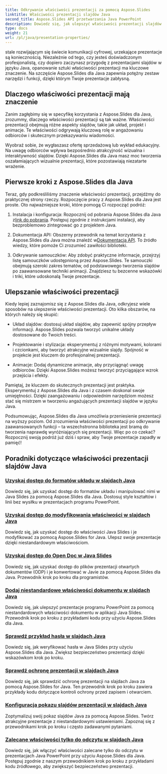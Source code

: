 ```yaml
---
title: Odkrywanie właściwości prezentacji za pomocą Aspose.Slides
linktitle: Właściwości prezentacji slajdów Java
second_title: Aspose.Slides API przetwarzania Java PowerPoint
description: Dowiedz się, jak ulepszyć właściwości prezentacji slajdów Java, korzystając z samouczków Aspose.Slides for Java. Odkryj porady i wskazówki dotyczące dynamicznych prezentacji.
type: docs
weight: 21
url: /pl/java/presentation-properties/
---
```


stale rozwijającym się świecie komunikacji cyfrowej, urzekające prezentacje są koniecznością. Niezależnie od tego, czy jesteś doświadczonym profesjonalistą, czy dopiero zaczynasz przygodę z prezentacjami slajdów w języku Java, opanowanie sztuki właściwości prezentacji ma kluczowe znaczenie. Na szczęście Aspose.Slides dla Java zapewnia potężny zestaw narzędzi i funkcji, dzięki którym Twoje prezentacje zabłysną.

## Dlaczego właściwości prezentacji mają znaczenie

Zanim zagłębimy się w specyfikę korzystania z Aspose.Slides dla Java, zrozummy, dlaczego właściwości prezentacji są tak ważne. Właściwości prezentacji obejmują różne aspekty slajdów, takie jak układ, projekt i animacje. Te właściwości odgrywają kluczową rolę w angażowaniu odbiorców i skutecznym przekazywaniu wiadomości.

Wyobraź sobie, że wygłaszasz ofertę sprzedażową lub wykład edukacyjny. Na uwagę odbiorców wpływa bezpośrednio atrakcyjność wizualna i interaktywność slajdów. Dzięki Aspose.Slides dla Java masz moc tworzenia oszałamiających wizualnie prezentacji, które pozostawiają niezatarte wrażenie.

## Pierwsze kroki z Aspose.Slides dla Java

Teraz, gdy podkreśliliśmy znaczenie właściwości prezentacji, przejdźmy do praktycznej strony rzeczy. Rozpoczęcie pracy z Aspose.Slides dla Java jest proste. Oto najważniejsze kroki, które pomogą Ci rozpocząć podróż:

1.  Instalacja i konfiguracja: Rozpocznij od pobrania Aspose.Slides dla Java z[link do pobrania](https://releases.aspose.com/slides/java/). Postępuj zgodnie z instrukcjami instalacji, aby bezproblemowo zintegrować go z projektem Java.

2.  Dokumentacja API: Obszerny przewodnik na temat korzystania z Aspose.Slides dla Java można znaleźć w[Dokumentacja API](https://reference.aspose.com/slides/java/). To źródło wiedzy, które pomoże Ci zrozumieć zawiłości biblioteki.

3. Odkrywanie samouczków: Aby zdobyć praktyczne informacje, przejrzyj listę samouczków udostępnioną przez Aspose.Slides. Te samouczki obejmują szeroki zakres tematów, od podstawowego tworzenia slajdów po zaawansowane techniki animacji. Znajdziesz tu bezcenne wskazówki i triki, które udoskonalą Twoje prezentacje.

## Ulepszanie właściwości prezentacji

Kiedy lepiej zaznajomisz się z Aspose.Slides dla Java, odkryjesz wiele sposobów na ulepszenie właściwości prezentacji. Oto kilka obszarów, na których należy się skupić:

- Układ slajdów: dostosuj układ slajdów, aby zapewnić spójny przepływ informacji. Aspose.Slides pozwala tworzyć unikalne układy dostosowane do Twoich treści.

- Projektowanie i stylizacja: eksperymentuj z różnymi motywami, kolorami i czcionkami, aby tworzyć atrakcyjne wizualnie slajdy. Spójność w projekcie jest kluczem do profesjonalnej prezentacji.

- Animacje: Dodaj dynamiczne animacje, aby przyciągnąć uwagę odbiorców. Dzięki Aspose.Slides możesz tworzyć przyciągające wzrok przejścia i efekty.

Pamiętaj, że kluczem do skutecznych prezentacji jest praktyka. Eksperymentuj z Aspose.Slides dla Java i z czasem doskonal swoje umiejętności. Dzięki zaangażowaniu i odpowiednim narzędziom możesz stać się mistrzem w tworzeniu angażujących prezentacji slajdów w języku Java.

Podsumowując, Aspose.Slides dla Java umożliwia przeniesienie prezentacji na wyższy poziom. Od zrozumienia właściwości prezentacji po odkrywanie zaawansowanych funkcji – ta wszechstronna biblioteka jest bramą do tworzenia naprawdę wyróżniających się prezentacji. Więc po co czekać? Rozpocznij swoją podróż już dziś i spraw, aby Twoje prezentacje zapadły w pamięć!

## Poradniki dotyczące właściwości prezentacji slajdów Java
### [Uzyskaj dostęp do formatów układu w slajdach Java](./access-layout-formats-in-java-slides/)
Dowiedz się, jak uzyskać dostęp do formatów układu i manipulować nimi w Java Slides za pomocą Aspose.Slides dla Java. Dostosuj style kształtów i linii bez wysiłku w prezentacjach programu PowerPoint.
### [Uzyskaj dostęp do modyfikowania właściwości w slajdach Java](./access-modifying-properties-in-java-slides/)
Dowiedz się, jak uzyskać dostęp do właściwości Java Slides i je modyfikować za pomocą Aspose.Slides for Java. Ulepsz swoje prezentacje dzięki niestandardowym właściwościom.
### [Uzyskaj dostęp do Open Doc w Java Slides](./access-open-doc-in-java-slides/)
Dowiedz się, jak uzyskać dostęp do plików prezentacji otwartych dokumentów (ODP) i je konwertować w Javie za pomocą Aspose.Slides dla Java. Przewodnik krok po kroku dla programistów.
### [Dodaj niestandardowe właściwości dokumentu w slajdach Java](./add-custom-document-properties-in-java-slides/)
Dowiedz się, jak ulepszyć prezentacje programu PowerPoint za pomocą niestandardowych właściwości dokumentu w aplikacji Java Slides. Przewodnik krok po kroku z przykładami kodu przy użyciu Aspose.Slides dla Java.
### [Sprawdź przykład hasła w slajdach Java](./check-password-example-in-java-slides/)
Dowiedz się, jak weryfikować hasła w Java Slides przy użyciu Aspose.Slides dla Java. Zwiększ bezpieczeństwo prezentacji dzięki wskazówkom krok po kroku.
### [Sprawdź ochronę prezentacji w slajdach Java](./check-presentation-protection-in-java-slides/)
Dowiedz się, jak sprawdzić ochronę prezentacji na slajdach Java za pomocą Aspose.Slides for Java. Ten przewodnik krok po kroku zawiera przykłady kodu dotyczące kontroli ochrony przed zapisem i otwarciem.
### [Konfiguracja pokazu slajdów prezentacji w slajdach Java](./presentation-slide-show-setup-in-java-slides/)
Zoptymalizuj swój pokaz slajdów Java za pomocą Aspose.Slides. Twórz atrakcyjne prezentacje z niestandardowymi ustawieniami. Zapoznaj się z przewodnikami krok po kroku i często zadawanymi pytaniami.
### [Zalecane właściwości tylko do odczytu w slajdach Java](./read-only-recommended-properties-in-java-slides/)
Dowiedz się, jak włączyć właściwości zalecane tylko do odczytu w prezentacjach Java PowerPoint przy użyciu Aspose.Slides dla Java. Postępuj zgodnie z naszym przewodnikiem krok po kroku z przykładami kodu źródłowego, aby zwiększyć bezpieczeństwo prezentacji.